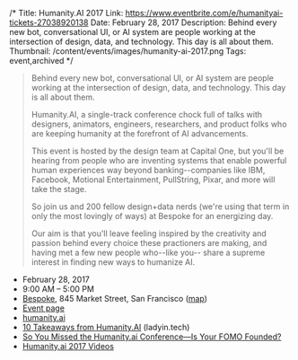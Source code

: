 /*
Title: Humanity.AI 2017
Link: https://www.eventbrite.com/e/humanityai-tickets-27038920138
Date: February 28, 2017
Description: Behind every new bot, conversational UI, or AI system are people working at the intersection of design, data, and technology.  This day is all about them.
Thumbnail: /content/events/images/humanity-ai-2017.png
Tags: event,archived
*/


> Behind every new bot, conversational UI, or AI system are people working at the intersection of design, data, and technology.  This day is all about them.
>
> Humanity.AI, a single-track conference chock full of talks with designers, animators, engineers, researchers, and product folks who are keeping humanity at the forefront of AI advancements.
>
> This event is hosted by the design team at Capital One, but you'll be hearing from people who are inventing systems that enable powerful human experiences way beyond banking--companies like IBM, Facebook, Motional Entertainment, PullString, Pixar, and more will take the stage. 
>
> So join us and 200 fellow design+data nerds (we're using that term in only the most lovingly of ways) at Bespoke for an energizing day.
>
> Our aim is that you'll leave feeling inspired by the creativity and passion behind every choice these practioners are making, and having met a few new people who--like you-- share a supreme interest in finding new ways to humanize AI. 


- February 28, 2017
- 9:00 AM – 5:00 PM
- [Bespoke](http://www.bespokesf.co/), 845 Market Street, San Francisco ([map](https://www.google.com/maps/dir/Current+Location/845+Market+Street+San+Francisco))
- [Event page](https://www.eventbrite.com/e/humanityai-tickets-27038920138)
- [humanity.ai](http://www.humanity.ai/)
- [10 Takeaways from Humanity.AI](https://ladyin.tech/10-takeaways-from-humanity-ai-404ab01104da#.8b57a95sm) (ladyin.tech)
- [So You Missed the Humanity.ai Conference—Is Your FOMO Founded?](https://medium.com/capitalonedesign/so-you-missed-the-humanity-ai-conference-is-your-fomo-founded-99eaaf3717ca)
- [Humanity.ai 2017 Videos](https://medium.com/capitalonedesign/humanity-ai-2017-videos-all-things-chatbots-757f5848e412)
